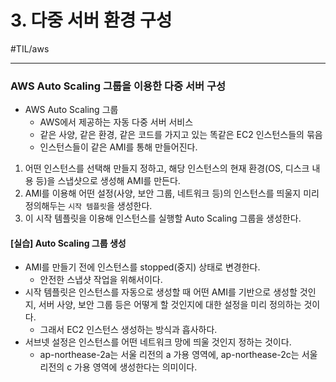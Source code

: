 # 3. 다중 서버 환경 구성
#TIL/aws

---

### AWS Auto Scaling 그룹을 이용한 다중 서버 구성

- AWS Auto Scaling 그룹
	- AWS에서 제공하는 자동 다중 서버 서비스
	- 같은 사양, 같은 환경, 같은 코드를 가지고 있는 똑같은 EC2 인스턴스들의 묶음
	- 인스턴스들이 같은 AMI를 통해 만들어진다.

1. 어떤 인스턴스를 선택해 만들지 정하고, 해당 인스턴스의 현재 환경(OS, 디스크 내용 등)을 스냅샷으로 생성해 AMI를 만든다.
2. AMI를 이용해 어떤 설정(사양, 보안 그룹, 네트워크 등)의 인스턴스를 띄울지 미리 정의해두는 `시작 템플릿`을 생성한다.
3. 이 시작 템플릿을 이용해 인스턴스를 실행할 Auto Scaling 그룹을 생성한다.

#### [실습] Auto Scaling 그룹 생성

- AMI를 만들기 전에 인스턴스를 stopped(중지) 상태로 변경한다.
	- 안전한 스냅샷 작업을 위해서이다.
- 시작 템플릿은 인스턴스를 자동으로 생성할 때 어떤 AMI를 기반으로 생성할 것인지, 서버 사양, 보안 그룹 등은 어떻게 할 것인지에 대한 설정을 미리 정의하는 것이다.
	- 그래서 EC2 인스턴스 생성하는 방식과 흡사하다.
- 서브넷 설정은 인스턴스를 어떤 네트워크 망에 띄울 것인지 정하는 것이다.
	- ap-northease-2a는 서울 리전의 a 가용 영역에, ap-northease-2c는 서울 리전의 c 가용 영역에 생성한다는 의미이다.

